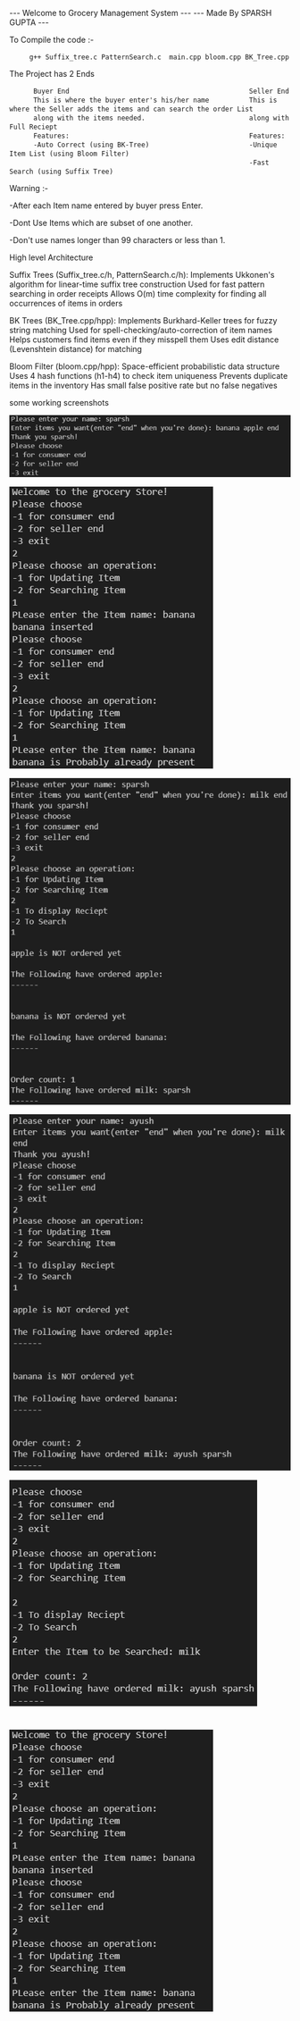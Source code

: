 --- Welcome to Grocery Management System ---
--- Made By SPARSH GUPTA ---

To Compile the code :-

         g++ Suffix_tree.c PatternSearch.c  main.cpp bloom.cpp BK_Tree.cpp

The Project has 2 Ends

          Buyer End                                             Seller End
          This is where the buyer enter's his/her name          This is where the Seller adds the items and can search the order List
          along with the items needed.                          along with Full Reciept
          Features:                                             Features:
          -Auto Correct (using BK-Tree)                         -Unique Item List (using Bloom Filter)
                                                                -Fast Search (using Suffix Tree)

Warning :-

-After each Item name entered by buyer press Enter.

-Dont Use Items which are subset of one another.

-Don't use names longer than 99 characters or less than 1.

High level Architecture

Suffix Trees (Suffix_tree.c/h, PatternSearch.c/h):
Implements Ukkonen's algorithm for linear-time suffix tree construction
Used for fast pattern searching in order receipts
Allows O(m) time complexity for finding all occurrences of items in orders

BK Trees (BK_Tree.cpp/hpp):
Implements Burkhard-Keller trees for fuzzy string matching
Used for spell-checking/auto-correction of item names
Helps customers find items even if they misspell them
Uses edit distance (Levenshtein distance) for matching

Bloom Filter (bloom.cpp/hpp):
Space-efficient probabilistic data structure
Uses 4 hash functions (h1-h4) to check item uniqueness
Prevents duplicate items in the inventory
Has small false positive rate but no false negatives

some working screenshots

![alt text](image.png)

![alt text](image-1.png)

![alt text](image-4.png)

![alt text](image-3.png)

![alt text](image-2.png)

# ![alt text](image-5.png)
